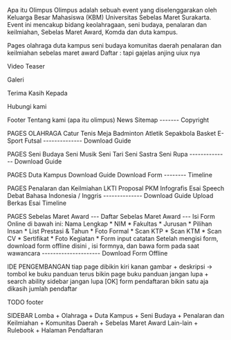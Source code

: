 Apa itu Olimpus
	Olimpus adalah sebuah event yang diselenggarakan oleh Keluarga Besar Mahasiswa (KBM) Universitas Sebelas Maret Surakarta. Event ini mencakup bidang keolahragaan, seni budaya, penalaran dan keilmiahan, Sebelas Maret Award, Komda dan duta kampus.
	
Pages
	olahraga
	duta kampus
	seni budaya
	komunitas daerah
	penalaran dan keilmiahan
	sebelas maret award
	Daftar : tapi gajelas anjing uiux nya	
	
Video Teaser

Galeri

Terima Kasih Kepada

Hubungi kami

Footer
	Tentang kami (apa itu olimpus)
	News
	Sitemap
	-------
	Copyright
	
	
PAGES OLAHRAGA
	Catur
	Tenis Meja
	Badminton
	Atletik
	Sepakbola
	Basket
	E-Sport
	Futsal
	--------------
	Download Guide
	
PAGES Seni Budaya
	Seni Musik
	Seni Tari
	Seni Sastra
	Seni Rupa
	--------------
	Download Guide
	
PAGES Duta Kampus
	Download Guide
	Download Form
	--------
	Timeline
	
PAGES Penalaran dan Keilmiahan
	LKTI
	Proposal PKM
	Infografis
	Esai
	Speech
	Debat Bahasa Indonesia / Inggris
	--------------
	Download Guide
	Upload Berkas Esai
	Timeline
	
PAGES Sebelas Maret Award
	--- Daftar Sebelas Maret Award ---
	Isi Form Online di bawah ini:
		Nama Lengkap *
		NIM *
		Fakultas *
		Jurusan *
		Pilihan Insan *
		List Prestasi & Tahun *
		Foto Formal *
		Scan KTP *
		Scan KTM *
		Scan CV *
		Sertifikat *
		Foto Kegiatan *
		Form input catatan
	Setelah mengisi form, download form offline disini , isi formnya, dan bawa form pada saat wawancara
	---------------------
	Download Form Offline

IDE PENGEMBANGAN
	tiap page dibikin kiri kanan gambar + deskripsi -> tombol ke buku panduan
	terus bikin page buku panduan jangan lupa + search ability
	sidebar jangan lupa	[OK]
	form pendaftaran bikin satu aja
	dikasih jumlah pendaftar

TODO
	footer
	

SIDEBAR
	Lomba
	+ Olahraga
	+ Duta Kampus
	+ Seni Budaya
	+ Penalaran dan Keilmiahan
	+ Komunitas Daerah
	+ Sebelas Maret Award
	Lain-lain
	+ Rulebook
	+ Halaman Pendaftaran